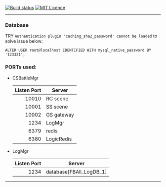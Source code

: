 ﻿
   [![Build status](https://qdu-shenyun.visualstudio.com/BattleServer/_apis/build/status/BattleServer-.NET%20Desktop-CI)](https://qdu-shenyun.visualstudio.com/BattleServer/_build/latest?definitionId=1)
   [![MIT Licence](https://tsymiar.github.io/MyAutomatic/image/unlicense.svg)](https://unlicense.org/)

-------
### Database

   TRY `Authentication plugin 'caching_sha2_password' cannot be loaded` to solve issue below:
    
   `ALTER USER root@localhost IDENTIFIED WITH mysql_native_password BY '123321';`

### PORTs used:

* CSBattleMgr

  Listen Port | Server
  ------------: | ------------- 
  10010 | RC scene
  10001 | SS scene
  10002 | GS gateway
   1234 | LogMgr
   6379 | redis
   6380 | LogicRedis
   
* LogMgr

  Listen Port | Server
  ------------: | ------------- 
  1234 | database[FBAll_LogDB_1]
-------
